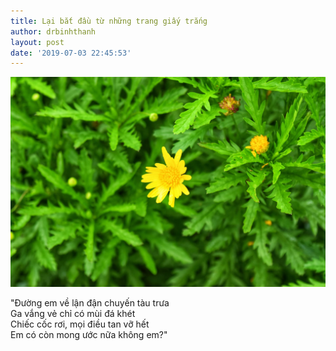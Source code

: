 ```yaml
---
title: Lại bắt đầu từ những trang giấy trắng
author: drbinhthanh
layout: post
date: '2019-07-03 22:45:53'
---
```


![hoa cúc](/assets/img/hoacuc.jpg)

"Đường em về lận đận chuyến tàu trưa  
Ga vắng vẻ chỉ có mùi đá khét  
Chiếc cốc rơi, mọi điều tan vỡ hết  
Em có còn mong ước nữa không em?"